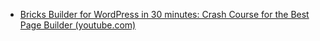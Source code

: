 - [Bricks Builder for WordPress in 30 minutes: Crash Course for the Best Page Builder (youtube.com)](https://www.youtube.com/watch?v=gVZTdtk0poU&list=WL&index=9)
